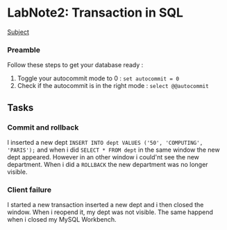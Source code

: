 # LabNote2: Transaction in SQL

[Subject](db-lab4-subject.pdf)

### Preamble

Follow these steps to get your database ready :
1. Toggle your autocommit mode to 0 : `set autocommit = 0`
2. Check if the autocommit is in the right mode : `select @@autocommit`

## Tasks

### Commit and rollback

I inserted a new dept `INSERT INTO dept VALUES ('50', 'COMPUTING', 'PARIS');` and when i did `SELECT * FROM dept` in the same window the new dept appeared. However in an other window i could'nt see the new department.
When i did a `ROLLBACK` the new department was no longer visible.

### Client failure

I started a new transaction inserted a new dept and i then closed the window. When i reopend it, my dept was not visible. The same happend when i closed my MySQL Workbench.